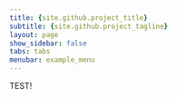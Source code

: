 ```yaml
---
title: {site.github.project_title}
subtitle: {site.github.project_tagline}
layout: page
show_sidebar: false
tabs: tabs
menubar: example_menu
---
```

TEST!
